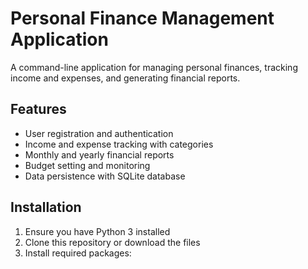 # Personal Finance Management Application

A command-line application for managing personal finances, tracking income and expenses, and generating financial reports.

## Features

- User registration and authentication
- Income and expense tracking with categories
- Monthly and yearly financial reports
- Budget setting and monitoring
- Data persistence with SQLite database

## Installation

1. Ensure you have Python 3 installed
2. Clone this repository or download the files
3. Install required packages: